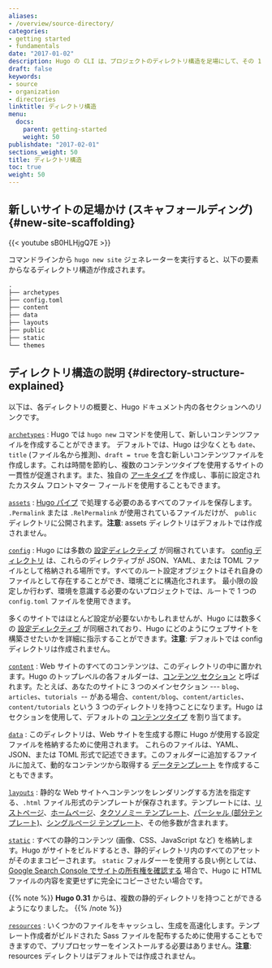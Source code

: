 ```yaml
---
aliases:
- /overview/source-directory/
categories:
- getting started
- fundamentals
date: "2017-01-02"
description: Hugo の CLI は、プロジェクトのディレクトリ構造を足場にして、その 1 つのディレクトリを入力として、完全なウェブサイトを作成できます。
draft: false
keywords:
- source
- organization
- directories
linktitle: ディレクトリ構造
menu:
  docs:
    parent: getting-started
    weight: 50
publishdate: "2017-02-01"
sections_weight: 50
title: ディレクトリ構造
toc: true
weight: 50
---
```


## 新しいサイトの足場かけ (スキャフォールディング) {#new-site-scaffolding}

{{< youtube sB0HLHjgQ7E >}}

コマンドラインから `hugo new site` ジェネレーターを実行すると、以下の要素からなるディレクトリ構造が作成されます。

```txt
.
├── archetypes
├── config.toml
├── content
├── data
├── layouts
├── public
├── static
└── themes
```

## ディレクトリ構造の説明 {#directory-structure-explained}

以下は、各ディレクトリの概要と、Hugo ドキュメント内の各セクションへのリンクです。

[`archetypes`](/content-management/archetypes/)
: Hugo では `hugo new` コマンドを使用して、新しいコンテンツファイルを作成することができます。
デフォルトでは、Hugo は少なくとも `date`、`title` (ファイル名から推測)、`draft = true` を含む新しいコンテンツファイルを作成します。これは時間を節約し、複数のコンテンツタイプを使用するサイトの一貫性が促進されます。また、独自の [アーキタイプ][archetypes] を作成し、事前に設定されたカスタム フロントマター フィールドを使用することもできます。

[`assets`][]
: [Hugo パイプ](/hugo-pipes/) で処理する必要のあるすべてのファイルを保存します。 `.Permalink` または `.RelPermalink` が使用されているファイルだけが、 `public` ディレクトリに公開されます。**注意**: assets ディレクトリはデフォルトでは作成されません。

[`config`](/getting-started/configuration/)
: Hugo には多数の [設定ディレクティブ][configuration directives] が同梱されています。
[config ディレクトリ](/getting-started/configuration/#configuration-directory) は、これらのディレクティブが JSON、YAML、または TOML ファイルとして格納される場所です。すべてのルート設定オブジェクトはそれ自身のファイルとして存在することができ、環境ごとに構造化されます。
最小限の設定しか行わず、環境を意識する必要のないプロジェクトでは、ルートで 1 つの `config.toml` ファイルを使用できます。

多くのサイトではほとんど設定が必要ないかもしれませんが、Hugo には数多くの [設定ディレクティブ][configuration directives] が同梱されており、Hugo にどのようにウェブサイトを構築させたいかを詳細に指示することができます。**注意**: デフォルトでは config ディレクトリは作成されません。

[`content`][]
: Web サイトのすべてのコンテンツは、このディレクトリの中に置かれます。Hugo のトップレベルの各フォルダーは、[コンテンツ セクション][content section] と呼ばれます。たとえば、あなたのサイトに 3 つのメインセクション --- `blog`、`articles`、`tutorials `-- がある場合、`content/blog`、`content/articles`、`content/tutorials` という 3 つのディレクトリを持つことになります。Hugo はセクションを使用して、デフォルトの [コンテンツタイプ][content types] を割り当てます。

[`data`](/templates/data-templates/)
: このディレクトリは、Web サイトを生成する際に Hugo が使用する設定ファイルを格納するために使用されます。
これらのファイルは、YAML、JSON、または TOML 形式で記述できます。このフォルダーに追加するファイルに加えて、動的なコンテンツから取得する [データテンプレート][data templates] を作成することもできます。

[`layouts`][]
: 静的な Web サイトへコンテンツをレンダリングする方法を指定する、`.html` ファイル形式のテンプレートが保存されます。テンプレートには、[リストページ][lists]、[ホームページ][homepage]、[タクソノミー テンプレート][taxonomy templates]、[パーシャル (部分テンプレート)][partials]、[シングルページ テンプレート][singles]、その他多数が含まれます。

[`static`][]
: すべての静的コンテンツ (画像、CSS、JavaScript など) を格納します。Hugo がサイトをビルドするとき、静的ディレクトリ内のすべてのアセットがそのままコピーされます。 `static` フォルダーーを使用する良い例としては、[Google Search Console でサイトの所有権を確認する][searchconsole] 場合で、Hugo に HTML ファイルの内容を変更せずに完全にコピーさせたい場合です。

{{% note %}}
**Hugo 0.31** からは、複数の静的ディレクトリを持つことができるようになりました。
{{% /note %}}

[`resources`][]
: いくつかのファイルをキャッシュし、生成を高速化します。テンプレート作成者がビルドされた Sass ファイルを配布するために使用することもできますので、プリプロセッサーをインストールする必要はありません。**注意**: resources ディレクトリはデフォルトでは作成されません。

[archetypes]: /content-management/archetypes/
[`assets`]: /hugo-pipes/introduction#asset-directory/
[configuration directives]: /getting-started/configuration/#all-configuration-settings
[`content`]: /content-management/organization/
[content section]: /content-management/sections/
[content types]: /content-management/types/
[data templates]: /templates/data-templates/
[homepage]: /templates/homepage/
[`layouts`]: /templates/
[`static`]: /content-management/static-files/
[`resources`]: /getting-started/configuration/#configure-file-caches
[lists]: /templates/list/
[pagevars]: /variables/page/
[partials]: /templates/partials/
[searchconsole]: https://support.google.com/webmasters/answer/9008080#zippy=%2Chtml-file-upload
[singles]: /templates/single-page-templates/
[starters]: /tools/starter-kits/
[taxonomies]: /content-management/taxonomies/
[taxonomy templates]: /templates/taxonomy-templates/
[types]: /content-management/types/
